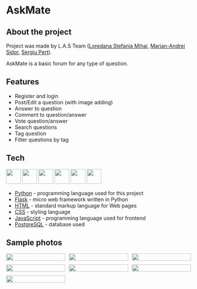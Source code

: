 # AskMate

## About the project

Project was made by L.A.S Team ([Loredana Stefania Mihai](https://github.com/Loredana27), [Marian-Andrei Sidor](https://github.com/SidorAndrei), [Sergiu Pert](https://github.com/SergiuPert)).

AskMate is a basic forum for any type of question.

## Features

- Register and login
- Post/Edit a question (with image adding)
- Answer to question
- Comment to question/answer
- Vote question/answer
- Search questions
- Tag question
- Filter questions by tag

## Tech
<p>
    <img src="https://raw.githubusercontent.com/SidorAndrei/AskMate/development/assets/Python-logo-notext.svg" height="auto" width="40">
    <img src="https://raw.githubusercontent.com/SidorAndrei/AskMate/development/assets/Flask_logo.svg" height="auto" width="40">
    <img src="https://raw.githubusercontent.com/SidorAndrei/AskMate/development/assets/html5-original.svg" height="auto" width="40">
    <img src="https://raw.githubusercontent.com/SidorAndrei/AskMate/development/assets/css3-original.svg" height="auto" width="40">
    <img src="https://raw.githubusercontent.com/SidorAndrei/AskMate/development/assets/javascript-plain.svg" height="auto" width="40">
    <img src="https://raw.githubusercontent.com/SidorAndrei/AskMate/development/assets/Postgresql_elephant.svg" height="auto" width="40">
    
</p>

- [Python](https://www.python.org/) - programming language used for this project
- [Flask](https://flask.palletsprojects.com/en/2.2.x/) - micro web framework written in Python
- [HTML](https://www.w3schools.com/html/) - standard markup language for Web pages
- [CSS](https://www.w3schools.com/css/) - styling language
- [JavaScript](https://www.javascript.com/) - programming language used for frontend
- [PostgreSQL](https://www.postgresql.org/) - database used


## Sample photos

<div style="display: grid; grid-template-columns: auto auto auto;column-gap: 10px;row-gap: 10px">
    <img src="https://raw.githubusercontent.com/SidorAndrei/AskMate/development/assets/login.png" height="auto" width="100%">
    <img src="https://raw.githubusercontent.com/SidorAndrei/AskMate/development/assets/mainpage.png" height="auto" width="100%">
    <img src="https://raw.githubusercontent.com/SidorAndrei/AskMate/development/assets/bonus_questions.png" height="auto" width="100%">
    <img src="https://raw.githubusercontent.com/SidorAndrei/AskMate/development/assets/add_question.png" height="auto" width="100%">
    <img src="https://raw.githubusercontent.com/SidorAndrei/AskMate/development/assets/search.png" height="auto" width="100%">
    <img src="https://raw.githubusercontent.com/SidorAndrei/AskMate/development/assets/view_question.png" height="auto" width="100%">
    <img src="https://raw.githubusercontent.com/SidorAndrei/AskMate/development/assets/register.png" height="auto" width="100%">
</div>
